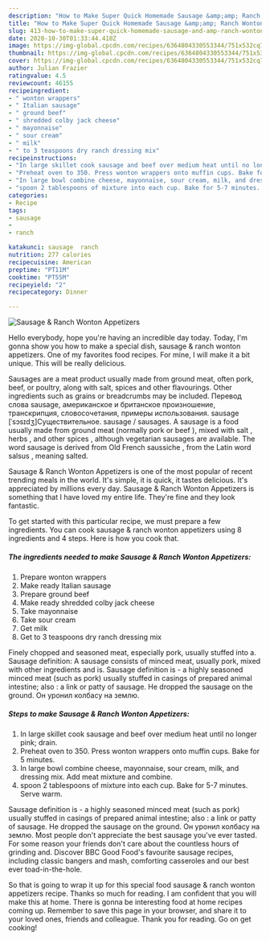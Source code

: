 ```yaml
---
description: "How to Make Super Quick Homemade Sausage &amp;amp; Ranch Wonton Appetizers"
title: "How to Make Super Quick Homemade Sausage &amp;amp; Ranch Wonton Appetizers"
slug: 413-how-to-make-super-quick-homemade-sausage-and-amp-ranch-wonton-appetizers
date: 2020-10-30T01:33:44.410Z
image: https://img-global.cpcdn.com/recipes/6364804330553344/751x532cq70/sausage-ranch-wonton-appetizers-recipe-main-photo.jpg
thumbnail: https://img-global.cpcdn.com/recipes/6364804330553344/751x532cq70/sausage-ranch-wonton-appetizers-recipe-main-photo.jpg
cover: https://img-global.cpcdn.com/recipes/6364804330553344/751x532cq70/sausage-ranch-wonton-appetizers-recipe-main-photo.jpg
author: Julian Frazier
ratingvalue: 4.5
reviewcount: 46155
recipeingredient:
- " wonton wrappers"
- " Italian sausage"
- " ground beef"
- " shredded colby jack cheese"
- " mayonnaise"
- " sour cream"
- " milk"
- " to 3 teaspoons dry ranch dressing mix"
recipeinstructions:
- "In large skillet cook sausage and beef over medium heat until no longer pink; drain."
- "Preheat oven to 350. Press wonton wrappers onto muffin cups. Bake for 5 minutes."
- "In large bowl combine cheese, mayonnaise, sour cream, milk, and dressing mix. Add meat mixture and combine."
- "spoon 2 tablespoons of mixture into each cup. Bake for 5-7 minutes. Serve warm."
categories:
- Recipe
tags:
- sausage
- 
- ranch

katakunci: sausage  ranch 
nutrition: 277 calories
recipecuisine: American
preptime: "PT11M"
cooktime: "PT55M"
recipeyield: "2"
recipecategory: Dinner

---
```



![Sausage &amp; Ranch Wonton Appetizers](https://img-global.cpcdn.com/recipes/6364804330553344/751x532cq70/sausage-ranch-wonton-appetizers-recipe-main-photo.jpg)

Hello everybody, hope you're having an incredible day today. Today, I'm gonna show you how to make a special dish, sausage &amp; ranch wonton appetizers. One of my favorites food recipes. For mine, I will make it a bit unique. This will be really delicious.

Sausages are a meat product usually made from ground meat, often pork, beef, or poultry, along with salt, spices and other flavourings. Other ingredients such as grains or breadcrumbs may be included. Перевод слова sausage, американское и британское произношение, транскрипция, словосочетания, примеры использования. sausage [ˈsɔsɪdʒ]Существительное. sausage / sausages. A sausage is a food usually made from ground meat (normally pork or beef ), mixed with salt , herbs , and other spices , although vegetarian sausages are available. The word sausage is derived from Old French saussiche , from the Latin word salsus , meaning salted.

Sausage &amp; Ranch Wonton Appetizers is one of the most popular of recent trending meals in the world. It's simple, it is quick, it tastes delicious. It's appreciated by millions every day. Sausage &amp; Ranch Wonton Appetizers is something that I have loved my entire life. They're fine and they look fantastic.


To get started with this particular recipe, we must prepare a few ingredients. You can cook sausage &amp; ranch wonton appetizers using 8 ingredients and 4 steps. Here is how you cook that.

<!--inarticleads1-->

##### The ingredients needed to make Sausage &amp; Ranch Wonton Appetizers:

1. Prepare  wonton wrappers
1. Make ready  Italian sausage
1. Prepare  ground beef
1. Make ready  shredded colby jack cheese
1. Take  mayonnaise
1. Take  sour cream
1. Get  milk
1. Get  to 3 teaspoons dry ranch dressing mix


Finely chopped and seasoned meat, especially pork, usually stuffed into a. Sausage definition: A sausage consists of minced meat, usually pork, mixed with other ingredients and is. Sausage definition is - a highly seasoned minced meat (such as pork) usually stuffed in casings of prepared animal intestine; also : a link or patty of sausage. He dropped the sausage on the ground. Он уронил колбасу на землю. 

<!--inarticleads2-->

##### Steps to make Sausage &amp; Ranch Wonton Appetizers:

1. In large skillet cook sausage and beef over medium heat until no longer pink; drain.
1. Preheat oven to 350. Press wonton wrappers onto muffin cups. Bake for 5 minutes.
1. In large bowl combine cheese, mayonnaise, sour cream, milk, and dressing mix. Add meat mixture and combine.
1. spoon 2 tablespoons of mixture into each cup. Bake for 5-7 minutes. Serve warm.


Sausage definition is - a highly seasoned minced meat (such as pork) usually stuffed in casings of prepared animal intestine; also : a link or patty of sausage. He dropped the sausage on the ground. Он уронил колбасу на землю. Most people don&#39;t appreciate the best sausage you&#39;ve ever tasted. For some reason your friends don&#39;t care about the countless hours of grinding and. Discover BBC Good Food&#39;s favourite sausage recipes, including classic bangers and mash, comforting casseroles and our best ever toad-in-the-hole. 

So that is going to wrap it up for this special food sausage &amp; ranch wonton appetizers recipe. Thanks so much for reading. I am confident that you will make this at home. There is gonna be interesting food at home recipes coming up. Remember to save this page in your browser, and share it to your loved ones, friends and colleague. Thank you for reading. Go on get cooking!
